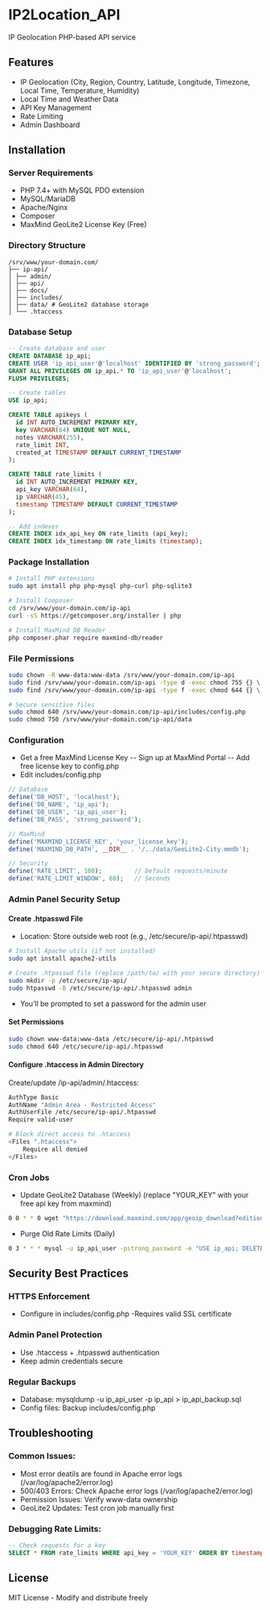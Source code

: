 # IP2Location_API
IP Geolocation PHP-based API service

## Features
- IP Geolocation (City, Region, Country, Latitude, Longitude, Timezone, Local Time, Temperature, Humidity)
- Local Time and Weather Data
- API Key Management
- Rate Limiting
- Admin Dashboard

## Installation

### Server Requirements
- PHP 7.4+ with MySQL PDO extension
- MySQL/MariaDB
- Apache/Nginx
- Composer
- MaxMind GeoLite2 License Key (Free)

### Directory Structure
``` Structure
/srv/www/your-domain.com/
├── ip-api/
│ ├── admin/
│ ├── api/
│ ├── docs/
│ ├── includes/
│ ├── data/ # GeoLite2 database storage
│ └── .htaccess
```


### Database Setup
```sql
-- Create database and user
CREATE DATABASE ip_api;
CREATE USER 'ip_api_user'@'localhost' IDENTIFIED BY 'strong_password';
GRANT ALL PRIVILEGES ON ip_api.* TO 'ip_api_user'@'localhost';
FLUSH PRIVILEGES;

-- Create tables
USE ip_api;

CREATE TABLE apikeys (
  id INT AUTO_INCREMENT PRIMARY KEY,
  key VARCHAR(64) UNIQUE NOT NULL,
  notes VARCHAR(255),
  rate_limit INT,
  created_at TIMESTAMP DEFAULT CURRENT_TIMESTAMP
);

CREATE TABLE rate_limits (
  id INT AUTO_INCREMENT PRIMARY KEY,
  api_key VARCHAR(64),
  ip VARCHAR(45),
  timestamp TIMESTAMP DEFAULT CURRENT_TIMESTAMP
);

-- Add indexes
CREATE INDEX idx_api_key ON rate_limits (api_key);
CREATE INDEX idx_timestamp ON rate_limits (timestamp);
```

### Package Installation

```bash
# Install PHP extensions
sudo apt install php php-mysql php-curl php-sqlite3

# Install Composer
cd /srv/www/your-domain.com/ip-api
curl -sS https://getcomposer.org/installer | php

# Install MaxMind DB Reader
php composer.phar require maxmind-db/reader
```

### File Permissions
``` bash
sudo chown -R www-data:www-data /srv/www/your-domain.com/ip-api
sudo find /srv/www/your-domain.com/ip-api -type d -exec chmod 755 {} \;
sudo find /srv/www/your-domain.com/ip-api -type f -exec chmod 644 {} \;

# Secure sensitive files
sudo chmod 640 /srv/www/your-domain.com/ip-api/includes/config.php
sudo chmod 750 /srv/www/your-domain.com/ip-api/data
```

### Configuration

- Get a free MaxMind License Key
  -- Sign up at MaxMind Portal
	-- Add free license key to config.php
- Edit includes/config.php
``` php
// Database
define('DB_HOST', 'localhost');
define('DB_NAME', 'ip_api');
define('DB_USER', 'ip_api_user');
define('DB_PASS', 'strong_password');

// MaxMind
define('MAXMIND_LICENSE_KEY', 'your_license_key');
define('MAXMIND_DB_PATH', __DIR__ . '/../data/GeoLite2-City.mmdb');

// Security
define('RATE_LIMIT', 100);         // Default requests/minute
define('RATE_LIMIT_WINDOW', 60);   // Seconds

```
### Admin Panel Security Setup
#### Create .htpasswd File
- Location: Store outside web root (e.g., /etc/secure/ip-api/.htpasswd)
``` bash
# Install Apache utils (if not installed)
sudo apt install apache2-utils

# Create .htpasswd file (replace /path/to/ with your secure directory)
sudo mkdir -p /etc/secure/ip-api/
sudo htpasswd -B /etc/secure/ip-api/.htpasswd admin
```
- You’ll be prompted to set a password for the admin user
#### Set Permissions
``` bash
sudo chown www-data:www-data /etc/secure/ip-api/.htpasswd
sudo chmod 640 /etc/secure/ip-api/.htpasswd
```
#### Configure .htaccess in Admin Directory
Create/update /ip-api/admin/.htaccess:
``` bash
AuthType Basic
AuthName "Admin Area - Restricted Access"
AuthUserFile /etc/secure/ip-api/.htpasswd
Require valid-user

# Block direct access to .htaccess
<Files ".htaccess">
    Require all denied
</Files>
```

### Cron Jobs
- Update GeoLite2 Database (Weekly) (replace "YOUR_KEY" with your free api key from maxmind)
``` bash
0 0 * * 0 wget "https://download.maxmind.com/app/geoip_download?edition_id=GeoLite2-City&license_key=YOUR_KEY&suffix=tar.gz" -O /path/to/ip-api/data/geolite.tar.gz && tar -xzf /path/to/ip-api/data/geolite.tar.gz --strip-components=1 -C /path/to/ip-api/data/GeoLite2-City.mmdb
```
- Purge Old Rate Limits (Daily)
```bash
0 3 * * * mysql -u ip_api_user -pstrong_password -e "USE ip_api; DELETE FROM rate_limits WHERE timestamp < NOW() - INTERVAL 7 DAY;"
```
## Security Best Practices
### HTTPS Enforcement
- Configure in includes/config.php
-Requires valid SSL certificate
### Admin Panel Protection
- Use .htaccess + .htpasswd authentication
- Keep admin credentials secure
### Regular Backups
- Database: mysqldump -u ip_api_user -p ip_api > ip_api_backup.sql
- Config files: Backup includes/config.php

## Troubleshooting
### Common Issues:
 - Most error deatils are found in Apache error logs (/var/log/apache2/error.log)
 - 500/403 Errors: Check Apache error logs (/var/log/apache2/error.log)
 - Permission Issues: Verify www-data ownership
 - GeoLite2 Updates: Test cron job manually first

### Debugging Rate Limits:
``` sql
-- Check requests for a key
SELECT * FROM rate_limits WHERE api_key = 'YOUR_KEY' ORDER BY timestamp DESC;
```

## License
MIT License - Modify and distribute freely
